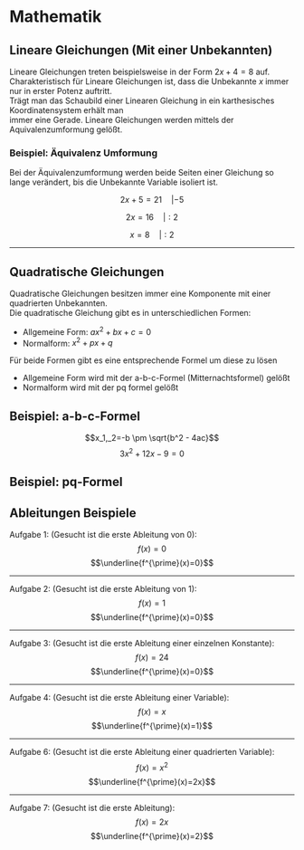 # Mathematik

## Lineare Gleichungen (Mit einer Unbekannten)
Lineare Gleichungen treten beispielsweise in der Form $2x+4=8$ auf.  
Charakteristisch für Lineare Gleichungen ist, dass die Unbekannte $x$ immer nur in erster Potenz auftritt.  
Trägt man das Schaubild einer Linearen Gleichung in ein karthesisches Koordinatensystem erhält man  
immer eine Gerade. Lineare Gleichungen werden mittels der Aquivalenzumformung gelößt.

### Beispiel: Äquivalenz Umformung
Bei der Äquivalenzumformung werden beide Seiten einer Gleichung so lange verändert, bis die Unbekannte Variable isoliert ist.

$$2x+5=21\quad|-5$$  

$$2x=16\quad|:2$$  

$$x=8\quad|:2$$  


---

## Quadratische Gleichungen
Quadratische Gleichungen besitzen immer eine Komponente mit einer quadrierten Unbekannten.  
Die quadratische Gleichung gibt es in unterschiedlichen Formen:

- Allgemeine Form: $ax^2+bx+c=0$
- Normalform: $x^2+px+q$

Für beide Formen gibt es eine entsprechende Formel um diese zu lösen

- Allgemeine Form wird mit der a-b-c-Formel (Mitternachtsformel) gelößt
- Normalform wird mit der pq formel gelößt

## Beispiel: a-b-c-Formel

$$x_1,_2=-b \pm \sqrt{b^2 - 4ac}$$
$$3x^2+12x-9=0$$


## Beispiel: pq-Formel


## Ableitungen Beispiele

Aufgabe 1: (Gesucht ist die erste Ableitung von 0):  
$$f(x)=0$$
$$\underline{f^{\prime}(x)=0}$$

---

Aufgabe 2: (Gesucht ist die erste Ableitung von 1):  
$$f(x)=1$$
$$\underline{f^{\prime}(x)=0}$$

---

Aufgabe 3: (Gesucht ist die erste Ableitung einer einzelnen Konstante):  
$$f(x)=24$$
$$\underline{f^{\prime}(x)=0}$$

---

Aufgabe 4: (Gesucht ist die erste Ableitung einer Variable):  
$$f(x)=x$$
$$\underline{f^{\prime}(x)=1}$$

---

Aufgabe 6: (Gesucht ist die erste Ableitung einer quadrierten Variable):  
$$f(x)=x^2$$
$$\underline{f^{\prime}(x)=2x}$$

---

Aufgabe 7: (Gesucht ist die erste Ableitung):  
$$f(x)=2x$$
$$\underline{f^{\prime}(x)=2}$$
